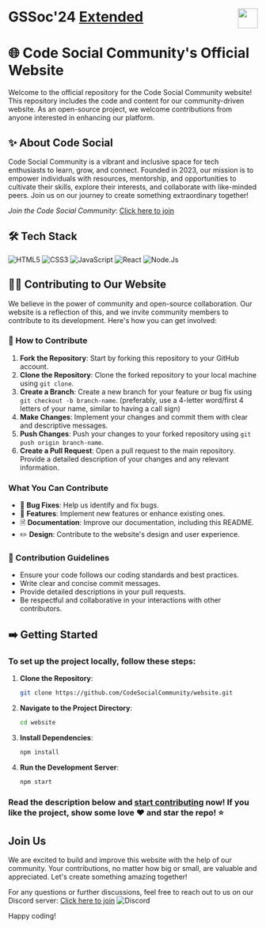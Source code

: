 # GSSoc'24  <a href="https://codeittool.netlify.app">Extended<img src="https://user-images.githubusercontent.com/63473496/153487849-4f094c16-d21c-463e-9971-98a8af7ba372.png" height=40px align=right></a>
# 🌐 Code Social Community's Official Website

Welcome to the official repository for the Code Social Community website! This repository includes the code and content for our community-driven website. As an open-source project, we welcome contributions from anyone interested in enhancing our platform.

## ✨ About Code Social

Code Social Community is a vibrant and inclusive space for tech enthusiasts to learn, grow, and connect. Founded in 2023, our mission is to empower individuals with resources, mentorship, and opportunities to cultivate their skills, explore their interests, and collaborate with like-minded peers. Join us on our journey to create something extraordinary together!

*Join the Code Social Community*: [Click here to join](https://discord.gg/MSTNyRSPYW)

## 🛠️ Tech Stack

![HTML5](https://img.shields.io/badge/HTML5-E34F26?style=for-the-badge&logo=html5&logoColor=white) 
![CSS3](https://img.shields.io/badge/CSS3-1572B6?style=for-the-badge&logo=css3&logoColor=white)
![JavaScript](https://img.shields.io/badge/JavaScript-323330?style=for-the-badge&logo=javascript&logoColor=F7DF1E) 
![React](https://img.shields.io/badge/React-20232A?style=for-the-badge&logo=react&logoColor=61DAFB)
![Node.Js](https://img.shields.io/badge/Node.js-43853D?style=for-the-badge&logo=node.js&logoColor=white)

## 👨‍💻 Contributing to Our Website

We believe in the power of community and open-source collaboration. Our website is a reflection of this, and we invite community members to contribute to its development. Here's how you can get involved:

### 🚀 How to Contribute

1. **Fork the Repository**: Start by forking this repository to your GitHub account.
2. **Clone the Repository**: Clone the forked repository to your local machine using `git clone`.
3. **Create a Branch**: Create a new branch for your feature or bug fix using `git checkout -b branch-name`. (preferably, use a 4-letter word/first 4 letters of your name, similar to having a call sign)
4. **Make Changes**: Implement your changes and commit them with clear and descriptive messages.
5. **Push Changes**: Push your changes to your forked repository using `git push origin branch-name`.
6. **Create a Pull Request**: Open a pull request to the main repository. Provide a detailed description of your changes and any relevant information.

### What You Can Contribute

- 🐛  **Bug Fixes**: Help us identify and fix bugs.
- 🌟  **Features**: Implement new features or enhance existing ones.
- 🗎   **Documentation**: Improve our documentation, including this README.
- ✏️ **Design**: Contribute to the website's design and user experience.

### 📝 Contribution Guidelines

- Ensure your code follows our coding standards and best practices.
- Write clear and concise commit messages.
- Provide detailed descriptions in your pull requests.
- Be respectful and collaborative in your interactions with other contributors.

## ➡️ Getting Started

### To set up the project locally, follow these steps:

1. **Clone the Repository**: 
   ```bash
   git clone https://github.com/CodeSocialCommunity/website.git
   ```
2. **Navigate to the Project Directory**:
   ```bash
   cd website
   ```
3. **Install Dependencies**: 
   ```bash
   npm install
   ```
4. **Run the Development Server**:
   ```bash
   npm start
   ```
### Read the description below and [start contributing](#contribute) now! If you like the project, show some love ❤️ and star the repo! ⭐
## Join Us

We are excited to build and improve this website with the help of our community. Your contributions, no matter how big or small, are valuable and appreciated. Let's create something amazing together!

For any questions or further discussions, feel free to reach out to us on our Discord server: [Click here to join](https://discord.gg/MSTNyRSPYW) 
![Discord](https://img.shields.io/badge/Discord-7289DA?style=for-the-badge&logo=discord&logoColor=white)

Happy coding!

